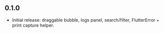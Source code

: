 
## 0.1.0
- Initial release: draggable bubble, logs panel, search/filter, FlutterError + print capture helper.
